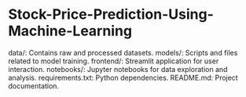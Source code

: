 # Stock-Price-Prediction-Using-Machine-Learning
data/: Contains raw and processed datasets. models/: Scripts and files related to model training. frontend/: Streamlit application for user interaction. notebooks/: Jupyter notebooks for data exploration and analysis. requirements.txt: Python dependencies. README.md: Project documentation.
